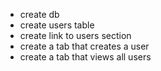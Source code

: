 - create db
- create users table
- create link to users section
- create a tab that creates a user
- create a tab that views all users